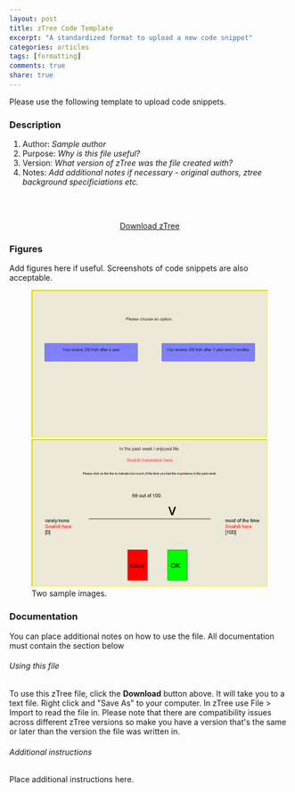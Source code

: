 ```yaml
---
layout: post
title: zTree Code Template
excerpt: "A standardized format to upload a new code snippet"
categories: articles
tags: [formatting]
comments: true
share: true
---
```


Please use the following template to upload code snippets. 

### Description

1. Author: *Sample author*
2. Purpose: *Why is this file useful?*
3. Version: *What version of zTree was the file created with?*
4. Notes: *Add additional notes if necessary - original authors, ztree background specificiations etc.*


<br><br>

<center> <div markdown="0"><a href="https://raw.githubusercontent.com/davidclarance/zTree/master/NumberPad/NumberPad.txt" class="btn">Download zTree </a></div></center>



### Figures

Add figures here if useful. Screenshots of code snippets are also acceptable. 

<figure class="half">
  <img src="/images/template/simplebuttons.png" alt="image">
  <img src="/images/template/slider.png" alt="image">
  <figcaption>Two sample images.</figcaption>
</figure>



### Documentation

You can place additional notes on how to use the file. All documentation must contain the section below

###### Using this file

To use this zTree file, click the **Download** button above. It will take you to a text file. Right click and "Save As" to your computer. In zTree use File > Import to read the file in. Please note that there are compatibility issues across different zTree versions so make you have a version that's the same or later than the version the file was written in.

###### Additional instructions

Place additional instructions here.  





